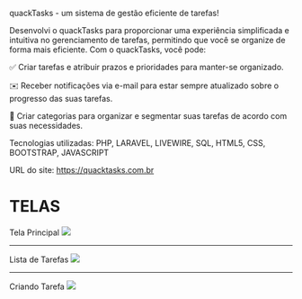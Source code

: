 quackTasks - um sistema de gestão eficiente de tarefas! 

Desenvolvi o quackTasks para proporcionar uma experiência simplificada e intuitiva no gerenciamento de tarefas, permitindo que você se organize de forma mais eficiente. Com o quackTasks, você pode:

✅ Criar tarefas e atribuir prazos e prioridades para manter-se organizado.

✉️ Receber notificações via e-mail para estar sempre atualizado sobre o progresso das suas tarefas.

📂 Criar categorias para organizar e segmentar suas tarefas de acordo com suas necessidades.

Tecnologias utilizadas: PHP, LARAVEL, LIVEWIRE, SQL, HTML5, CSS, BOOTSTRAP, JAVASCRIPT

URL do site: <a href="quacktasks.com.br"> https://quacktasks.com.br </a>

<h1>TELAS</h1>
Tela Principal
<img src="https://github.com/user-attachments/assets/3bfb43c6-648e-4ae6-b705-76f9a817d3db">
<hr>
Lista de Tarefas
<img src="https://github.com/user-attachments/assets/e6067230-921b-4c89-a299-5a888ce9304f">
<hr>
Criando Tarefa
<img src="https://github.com/user-attachments/assets/53968e7b-b484-4209-8bdc-091339a35bc2">




